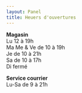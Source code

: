 ```yaml
---
layout: Panel
title: Heuers d'ouvertures
---
```

**Magasin**   
Lu 12 à 19h  
Ma Me & Ve de 10 à 19h  
Je de 10 à 21h  
Sa de 10 à 17h  
Di fermé  

**Service courrier**  
Lu-Sa de 9 à 21h 